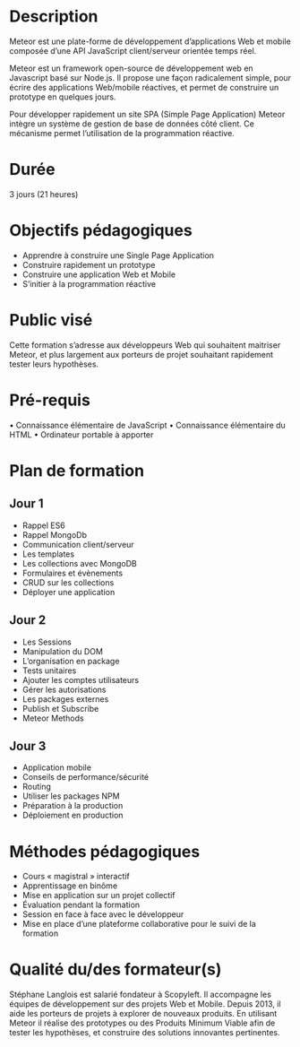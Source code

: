 # Description
Meteor est une plate-forme de développement d’applications Web et mobile composée d’une API JavaScript client/serveur orientée temps réel.

Meteor est un framework open-source de développement web en Javascript basé sur Node.js. Il propose une façon radicalement simple, pour écrire des applications Web/mobile réactives, et permet de construire un prototype en quelques jours.

Pour développer rapidement un site SPA (Simple Page Application) Meteor intègre un système de gestion de base de données côté client. Ce mécanisme permet l’utilisation de la programmation réactive.

# Durée
3 jours (21 heures)

# Objectifs pédagogiques
- Apprendre à construire une Single Page Application
- Construire rapidement un prototype
- Construire une application Web et Mobile
- S’initier à la programmation réactive

# Public visé
Cette formation s’adresse aux développeurs Web qui souhaitent maitriser Meteor, et plus largement aux porteurs de projet souhaitant rapidement tester leurs hypothèses.

# Pré-requis
• Connaissance élémentaire de JavaScript
• Connaissance élémentaire du HTML
• Ordinateur portable à apporter

# Plan de formation

## Jour 1
* Rappel ES6
* Rappel MongoDb
* Communication client/serveur
* Les templates
* Les collections avec MongoDB
* Formulaires et évènements
* CRUD sur les collections
* Déployer une application

## Jour 2
* Les Sessions
* Manipulation du DOM
* L’organisation en package
* Tests unitaires
* Ajouter les comptes utilisateurs
* Gérer les autorisations
* Les packages externes
* Publish et Subscribe
* Meteor Methods

## Jour 3
* Application mobile
* Conseils de performance/sécurité
* Routing
* Utiliser les packages NPM
* Préparation à la production
* Déploiement en production

# Méthodes pédagogiques
* Cours « magistral » interactif
* Apprentissage en binôme
* Mise en application sur un projet collectif
* Évaluation pendant la formation
* Session en face à face avec le développeur
* Mise en place d’une plateforme collaborative pour le suivi de la formation

# Qualité du/des formateur(s)
Stéphane Langlois est salarié fondateur à Scopyleft. Il accompagne les équipes de développement sur des projets Web et Mobile. Depuis 2013, il aide les porteurs de projets à explorer de nouveaux produits. En utilisant Meteor il réalise des prototypes ou des Produits Minimum Viable afin de tester les hypothèses, et construire des solutions innovantes pertinentes.

